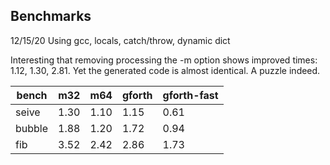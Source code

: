 ## Benchmarks

12/15/20 Using gcc, locals, catch/throw, dynamic dict

Interesting that removing processing the -m option
shows improved times: 1.12, 1.30, 2.81. Yet the generated
code is almost identical. A puzzle indeed.

bench  | m32  | m64  | gforth | gforth-fast
------ | ---- | ---- | ------ | -----------
seive  | 1.30 | 1.10 | 1.15   | 0.61
bubble | 1.88 | 1.20 | 1.72   | 0.94
fib    | 3.52 | 2.42 | 2.86   | 1.73
